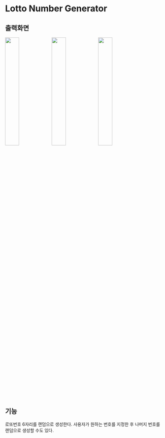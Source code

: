 # Lotto Number Generator
## 출력화면
<img src = "https://user-images.githubusercontent.com/86287506/123506834-24c68200-d6a1-11eb-9d81-3995a482c67e.png" height ="30%" width = "30%"/><img src = "https://user-images.githubusercontent.com/86287506/123506833-23955500-d6a1-11eb-8dcd-34ab36037b07.png" height ="30%" width = "30%"/><img src = "https://user-images.githubusercontent.com/86287506/123506835-24c68200-d6a1-11eb-853f-5e6f86e0693c.png" height ="30%" width = "30%"/>

## 기능
로또번호 6자리를 랜덤으로 생성한다. 사용자가 원하는 번호를 지정한 후 나머지 번호를 랜덤으로 생성할 수도 있다.
